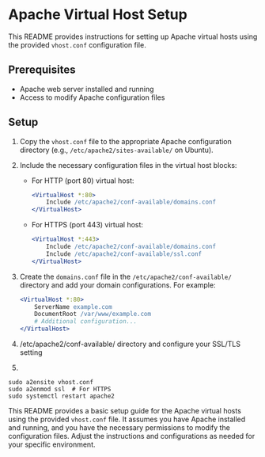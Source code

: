 # Apache Virtual Host Setup

This README provides instructions for setting up Apache virtual hosts using the provided `vhost.conf` configuration file.

## Prerequisites

- Apache web server installed and running
- Access to modify Apache configuration files

## Setup

1. Copy the `vhost.conf` file to the appropriate Apache configuration directory (e.g., `/etc/apache2/sites-available/` on Ubuntu).

2. Include the necessary configuration files in the virtual host blocks:

   - For HTTP (port 80) virtual host:
     ```apache
     <VirtualHost *:80>
         Include /etc/apache2/conf-available/domains.conf
     </VirtualHost>
     ```
   
   - For HTTPS (port 443) virtual host:
     ```apache
     <VirtualHost *:443>
         Include /etc/apache2/conf-available/domains.conf
         Include /etc/apache2/conf-available/ssl.conf
     </VirtualHost>
     ```

3. Create the `domains.conf` file in the `/etc/apache2/conf-available/` directory and add your domain configurations. For example:

   ```apache
   <VirtualHost *:80>
       ServerName example.com
       DocumentRoot /var/www/example.com
       # Additional configuration...
   </VirtualHost>

4. /etc/apache2/conf-available/ directory and configure your SSL/TLS setting
5.
```
sudo a2ensite vhost.conf
sudo a2enmod ssl  # For HTTPS
sudo systemctl restart apache2
```
This README provides a basic setup guide for the Apache virtual hosts using the provided `vhost.conf` file. It assumes you have Apache installed and running, and you have the necessary permissions to modify the configuration files. Adjust the instructions and configurations as needed for your specific environment.
